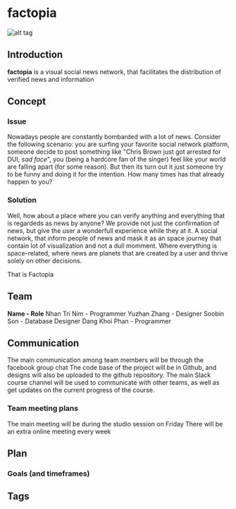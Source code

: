 # factopia
![alt tag](http://i.imgur.com/FhewJSP.jpg?1)

## Introduction
**factopia** is a visual social news network, that facilitates the distribution of verified news and information

## Concept
### Issue
  Nowadays people are constantly bombarded with a lot of news. 
  Consider the following scenario: you are surfing your favorite social network platform, someone decide to post something like "Chris Brown just got arrested for DUI, *sad face*", you (being a hardcore fan of the singer) feel like your world are falling apart (for some reason). 
  But then its turn out it just someone try to be funny and doing it for the intention. How many times has that already happen to you?
  
### Solution
  Well, how about a place where you can verify anything and everything that is regardeds as news by anyone?
  We provide not just the confirmation of news, but give the user a wonderfull experience while they at it.
  A social network, that inform people of news and mask it as an space journey that contain lot of visualization and not a dull momment. Where everything is space-related, where news are planets that are created by a user and thrive solely on other decisions.
  
  That is Factopia
 
## Team
**Name - Role**
Nhan Tri Nim - Programmer
Yuzhan Zhang - Designer
Soobin Son - Database Designer
Dang Khoi Phan - Programmer


## Communication
The main communication among team members will be through the facebook group chat 
The code base of the project will be in Github, and designs will also be uploaded to the github repository.
The main Slack course channel will be used to communicate with other teams, as well as get updates on the current progress of the course.
### Team meeting plans
The main meeting will be during the studio session on Friday
There will be an extra online meeting every week 

## Plan

### Goals (and timeframes)

## Tags
